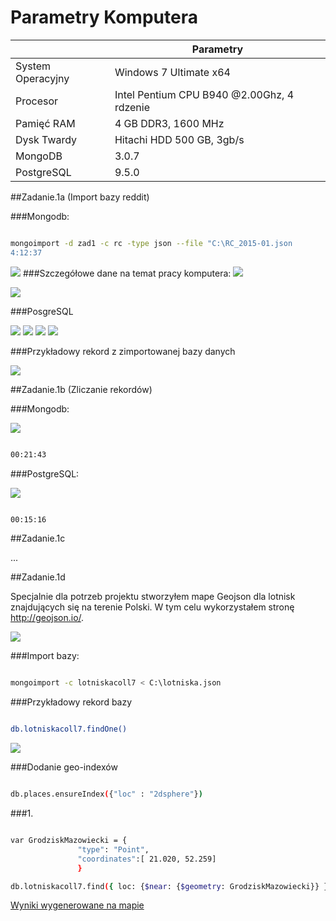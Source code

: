 # Parametry Komputera 
|                      |                  Parametry                 |
|----------------------|--------------------------------------------|
|System Operacyjny     | Windows 7 Ultimate x64                     |
|Procesor              | Intel Pentium CPU B940 @2.00Ghz, 4 rdzenie |
|Pamięć RAM            | 4 GB DDR3, 1600 MHz                        |
|Dysk Twardy           | Hitachi HDD 500 GB, 3gb/s                  |
|MongoDB			         | 3.0.7								                        		|
|PostgreSQL		    	   | 9.5.0							                      			|



##Zadanie.1a (Import bazy reddit)

###Mongodb:

```sh

mongoimport -d zad1 -c rc -type json --file "C:\RC_2015-01.json
4:12:37

```

![](http://i.imgur.com/xXI9ufd.png)
###Szczegółowe dane na temat pracy komputera:
![](http://i.imgur.com/NxwDz9G.png)

![](http://i.imgur.com/uAhKrty.png)




###PosgreSQL

![](http://i.imgur.com/94DjQth.png) ![](http://i.imgur.com/xQPbqXv.png) ![](http://i.imgur.com/RNDlbvY.png) ![](http://i.imgur.com/6jb0vwa.png)









###Przykładowy rekord z zimportowanej bazy danych

![](http://i.imgur.com/1iD73z5.png)


##Zadanie.1b (Zliczanie rekordów)

###Mongodb:

![](http://i.imgur.com/lLgdQq9.png)

```sh

00:21:43

```
###PostgreSQL:

![](http://i.imgur.com/hVpZ5yd.png)

```sh

00:15:16

```

##Zadanie.1c

...


##Zadanie.1d

Specjalnie dla potrzeb projektu stworzyłem mape Geojson dla lotnisk znajdujących się na terenie Polski. W tym celu wykorzystałem stronę http://geojson.io/.

![](http://i.imgur.com/1p9odFi.png)


###Import bazy:

```sh

mongoimport -c lotniskacoll7 < C:\lotniska.json

```

###Przykładowy rekord bazy

```sh

db.lotniskacoll7.findOne()

```

![](http://i.imgur.com/dYQXjHE.png)

###Dodanie geo-indexów

```sh

db.places.ensureIndex({"loc" : "2dsphere"})

```
###1.

```sh

var GrodziskMazowiecki = {
               "type": "Point",
               "coordinates":[ 21.020, 52.259]
               }

db.lotniskacoll7.find({ loc: {$near: {$geometry: GrodziskMazowiecki}} }).limit(3)

```

[Wyniki wygenerowane na mapie](https://github.com/wkulewicz/nosql.wk/blob/master/grodzisk.geojson)
























